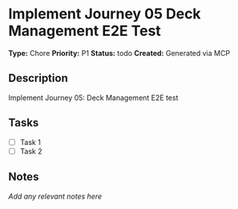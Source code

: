 # Implement Journey 05 Deck Management E2E Test

**Type:** Chore
**Priority:** P1
**Status:** todo
**Created:** Generated via MCP

## Description
Implement Journey 05: Deck Management E2E test

## Tasks
- [ ] Task 1
- [ ] Task 2

## Notes
*Add any relevant notes here*
